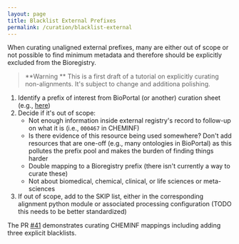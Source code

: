 ```yaml
---
layout: page
title: Blacklist External Prefixes
permalink: /curation/blacklist-external
---
```

When curating unaligned external prefixes, many are either out of scope or
not possible to find minimum metadata and therefore should be explicitly
excluded from the Bioregistry.

> **Warning **
> This is a first draft of a tutorial on explicitly curating non-alignments.
> It's subject to change and additiona polishing.

1. Identify a prefix of interest from BioPortal (or another) curation
   sheet (e.g., [here](https://github.com/biopragmatics/bioregistry/blob/main/src/bioregistry/data/external/bioportal/curation.tsv))
2. Decide if it's out of scope:
    - Not enough information inside external registry's record to follow-up on
      what it is (i.e., `000467` in CHEMINF)
    - Is there evidence of this resource being used somewhere? Don't add
      resources that are one-off (e.g., many ontologies in BioPortal) as this
      pollutes the prefix pool and makes the burden of finding things harder
    - Double mapping to a Bioregistry prefix (there isn't currently a way to
      curate these)
    - Not about biomedical, chemical, clinical, or life sciences or
      meta-sciences
3. If out of scope, add to the SKIP list, either in the corresponding alignment
   python module or associated processing configuration (TODO this needs to be
   better standardized)

The PR [#41](https://github.com/semanticchemistry/semanticchemistry/issues/41)
demonstrates curating CHEMINF mappings including adding three explicit
blacklists.

